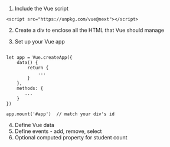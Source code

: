 1. Include the Vue script

`<script src="https://unpkg.com/vue@next"></script>`

2. Create a div to enclose all the HTML that Vue should manage 

3. Set up your Vue app 

```

let app = Vue.createApp({
    data() {
        return {
            ...
        }
    },
    methods: {
       ...
    }
})

app.mount('#app')  // match your div's id

```

4. Define Vue data
5. Define events - add, remove, select 
6. Optional computed property for student count


